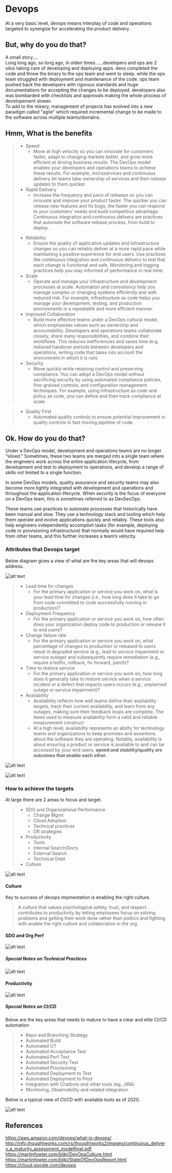 # Devops
At a very basic level, devops means interplay of code and operations targeted to synergize for accelerating the product delivery.

## But, why do you do that?
A small story....<br>
Long long ago, so long ago, in olden times......developers and ops are 2 silos taking care of developing and deploying apps. devs completed the code and threw the binary to the ops team and went to sleep. while the ops team struggled with deployment and maintenance of the code. ops team pushed back the developers with rigorous standards and huge documentations for accepting the changes to be deployed. developers also was bombarded with checklists and approvals making the whole process of developement slower.<br>
To add to the misery, management of projects has evolved into a new paradigm called "agile" which required incremental change to be made to the software across multiple teams/domains. 

## Hmm, What is the benefits
> - Speed
>     - Move at high velocity so you can innovate for customers faster, adapt to changing markets better, and grow more efficient at driving business results. The DevOps model enables your developers and operations teams to achieve these results. For example, microservices and continuous delivery let teams take ownership of services and then release updates to them quicker.
> - Rapid Delivery
>     - Increase the frequency and pace of releases so you can innovate and improve your product faster. The quicker you can release new features and fix bugs, the faster you can respond to your customers’ needs and build competitive advantage. Continuous integration and continuous delivery are practices that automate the software release process, from build to deploy.

> - Reliability
>     - Ensure the quality of application updates and infrastructure changes so you can reliably deliver at a more rapid pace while maintaining a positive experience for end users. Use practices like continuous integration and continuous delivery to test that each change is functional and safe. Monitoring and logging practices help you stay informed of performance in real-time.
> - Scale
>     - Operate and manage your infrastructure and development processes at scale. Automation and consistency help you manage complex or changing systems efficiently and with reduced risk. For example, infrastructure as code helps you manage your development, testing, and production environments in a repeatable and more efficient manner.
> - Improved Collaboration
>     - Build more effective teams under a DevOps cultural model, which emphasizes values such as ownership and accountability. Developers and operations teams collaborate closely, share many responsibilities, and combine their workflows. This reduces inefficiencies and saves time (e.g. reduced handover periods between developers and operations, writing code that takes into account the environment in which it is run).
> - Security
>     - Move quickly while retaining control and preserving compliance. You can adopt a DevOps model without sacrificing security by using automated compliance policies, fine-grained controls, and configuration management techniques. For example, using infrastructure as code and policy as code, you can define and then track compliance at scale.

> - Quality First
>     - Automated quality controls to ensure potential improvement in quality controls in fast moving pipeline of code.

## Ok. How do you do that?


Under a DevOps model, development and operations teams are no longer “siloed.” Sometimes, these two teams are merged into a single team where the engineers work across the entire application lifecycle, from development and test to deployment to operations, and develop a range of skills not limited to a single function.

In some DevOps models, quality assurance and security teams may also become more tightly integrated with development and operations and throughout the application lifecycle. When security is the focus of everyone on a DevOps team, this is sometimes referred to as DevSecOps.

These teams use practices to automate processes that historically have been manual and slow. They use a technology stack and tooling which help them operate and evolve applications quickly and reliably. These tools also help engineers independently accomplish tasks (for example, deploying code or provisioning infrastructure) that normally would have required help from other teams, and this further increases a team’s velocity.

### Attributes that Devops target

Below diagram gives a view of what are the key areas that will devops address.

![alt text][logo1]

[logo1]: devops-11.png ""

> - Lead time for changes
>     - For the primary application or service you work on, what is your lead time for changes (i.e., how long does it take to go from code committed to code successfully running in production)?
> - Deployment Frequency
>     - For the primary application or service you work on, how often does your organization deploy code to production or release it to end users?
> - Change failure rate
>     - For the primary application or service you work on, what percentage of changes to production or released to users result in degraded service (e.g., lead to service impairment or service outage) and subsequently require remediation (e.g., require a hotfix, rollback, fix forward, patch)?
> - Time to restore service
>     - For the primary application or service you work on, how long does it generally take to restore service when a service incident or a defect that impacts users occurs (e.g., unplanned outage or service impairment)?
> - Availability
>     - Availability reflects how well teams define their availability targets, track their current availability, and learn from any outages, making sure their feedback loops are complete. The items used to measure availability form a valid and reliable measurement construct
>     - At a high level, availability represents an  ability for technology teams and organizations to keep promises and assertions about the software they are operating. Notably, availability is about ensuring a product or service is available to and can be accessed  by your end users.
**speed and stability/quality are outcomes that enable each other.** 

![alt text][fig2]

[fig2]: devops-10.png ""

![alt text][fig3]

[fig3]: devops-12.png ""

### How to achieve the targets

At large there are 2 areas to focus and target. 
> - SDO and Organizational Performance
>     - Change Mgmt
>     - Cloud Adoption
>     - Technical practices 
>     - DR strategies
> - Productivity
>     - Tools
>     - Internal Search/Docs
>     - External Search
>     - Technical Debt
> - Culture

![alt text][fig4]

[fig4]: devops-13.png ""

#### Culture
Key to success of devops impmentation is enabling the right culture. 
> A culture that values psychological safety, trust, and respect contributes to productivity by letting employees focus on solving problems and getting their work done rather than politics and fighting with enable the right culture and collaboration in the org.

#### SDO and Org Perf

![alt text][fig5]

[fig5]: devops-14.png ""

##### Special Notes on Technical Practices

![alt text][fig8]

[fig8]: devops-17.png ""



#### Productivity

![alt text][fig6]

[fig6]: devops-15.png ""

##### Special Notes on CI/CD

Below are the key areas that needs to mature to have a clear and elite CI/CD automation

> * Repo and Branching Strategy
> * Automated Build
> * Automated UT
> * Automated Acceptance Test
> * Automated Perf Test
> * Automated Security Test
> * Automated Provisioning
> * Automated Deployment to Test
> * Automated Deployment to Prod
> * Integration with Chatbots and other tools (eg, JIRA)
> * Monitoring, Observability and related integration

Below is a typical view of CI/CD with available tools as of 2020.

![alt text][fig9]

[fig9]: devops-3.png ""


## References
https://aws.amazon.com/devops/what-is-devops/ <br>
http://info.thoughtworks.com/rs/thoughtworks2/images/continuous_delivery_a_maturity_assessment_modelfinal.pdf <br>
https://martinfowler.com/bliki/DevOpsCulture.html<br>
https://martinfowler.com/bliki/StateOfDevOpsReport.html<br>
https://cloud.google.com/devops
